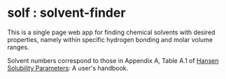 solf : solvent-finder
=====================

This is a single page web app for finding chemical solvents with desired properties, namely
within specific hydrogen bonding and molar volume ranges.

Solvent numbers correspond to those in Appendix A, Table A.1 of
[Hansen Solubility Parameters](http://en.wikipedia.org/wiki/Hansen_solubility_parameter#cite_ref-1): A user's handbook.
